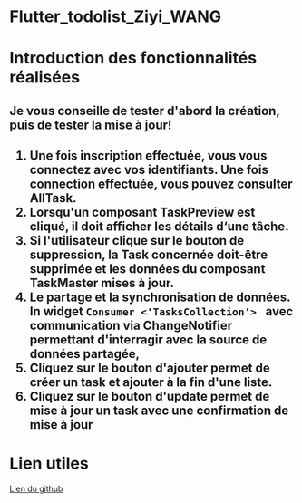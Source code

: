 # Flutter_todolist_Ziyi_WANG

# Introduction des fonctionnalités réalisées
<h2>Je vous conseille de tester d'abord la création, puis de tester la mise à jour!<h2>

<ol>
    <li>
        Une fois inscription effectuée, vous vous connectez avec vos identifiants. Une fois connection effectuée, vous pouvez consulter AllTask.
    </li>
    <li>
        Lorsqu'un composant TaskPreview est cliqué, il doit afficher les détails d‘une tâche.
    </li>
    <li>
        Si l'utilisateur clique sur le bouton de suppression, la Task concernée doit-être supprimée et les données du composant TaskMaster mises à jour.
    </li>
    <li>Le partage et la synchronisation de données. In widget <code>Consumer <'TasksCollection'> </code> avec communication via ChangeNotifier permettant d'interragir avec la source de données partagée,</li>
    <li>
    Cliquez sur le bouton d'ajouter permet de créer un task et ajouter à la fin d'une liste.
    </li>
    <li>Cliquez sur le bouton d'update permet de mise à jour un task avec une confirmation de mise à jour </li>
</ol>

# Lien utiles
<a href="https://github.com/ziyi-hub/todolist_WANG">Lien du github</a>


